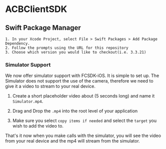# ACBClientSDK

## Swift Package Manager ##
 
    1. In your Xcode Project, select File > Swift Packages > Add Package Dependency.
    2. Follow the prompts using the URL for this repository
    3. Choose which version you would like to checkout(i.e. 3.3.21)

### Simulator Support
We now offer simulator support with FCSDK-iOS. It is simple to set up. The Simulator does not support the use of the camera, therefore we need to give it a video to stream to your real device.

1. Create a short placeholder video about (5 seconds long) and name it `Simulator.mp4`.

2. Drag and Drop the `.mp4` into the root level of your application 

3. Make sure you select `copy items if needed` and select the `target` you wish to add the video to.

That's it now when you make calls with the simulator, you will see the video from your real device and the mp4 will stream from the simulator. 
